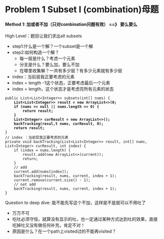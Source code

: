 # Problem 1 Subset I (combination)母题

#### Method 1: 加或者不加（只对combination问题有效） ==》 要么要么

High Level：题目让我们求出all subsets

* step1:什么是一个解？一个subset是一个解
* step2:如何构造一个解？
  * 每一层是什么？考虑一个元素
  * 分支是什么？要么加，要么不加
  * 在哪里收集解？一共有多少层？有多少元素就有多少层
* index：当前层我正要考虑的元素
* index = length -1这个状态，正要考虑最后一个元素
* index = length，这个状态才是考虑完所有元素的状态

<pre class="language-java"><code class="lang-java">public List&#x3C;List&#x3C;Integer>> subsets(int[] nums) {
<strong>    List&#x3C;List&#x3C;Integer>> result = new ArrayList&#x3C;>(0;
</strong><strong>    if (nums == null || nums.length == 0) {
</strong><strong>        return result;
</strong><strong>    }
</strong><strong>    List&#x3C;Integer> curResult = new ArrayList&#x3C;>();
</strong><strong>    backTracking(resul,t nums, curResult, 0);
</strong><strong>    return result;
</strong>}
// index ：当前层我正要考虑的元素
private void backTracking(List&#x3C;List&#x3C;Integer>> result, int[] nums, List&#x3C;Integer> curResult, int index) {
    if (index = nums.length) {
        result.add(new ArrayList&#x3C;>(current));
        return;
    }
    // add
    current.add(nums[index]);
    backTracking(result, nums, current, index + 1);
    current.remove(current.size() - 1);
    // not add
    backTracking(result, nums, current, index + 1);
}
</code></pre>

Question to deep dive: 能不能先写这个不加，这样是不是就可以不用吐了

* 万万不可
* 吃吐必须守恒，就算没有显示的吐，也一定通过某种方式达到吐的效果，直接吃掉吐又没有做任何补充，肯定不对！
* 原因是什么？在一个path上visited过的不能再visited？
